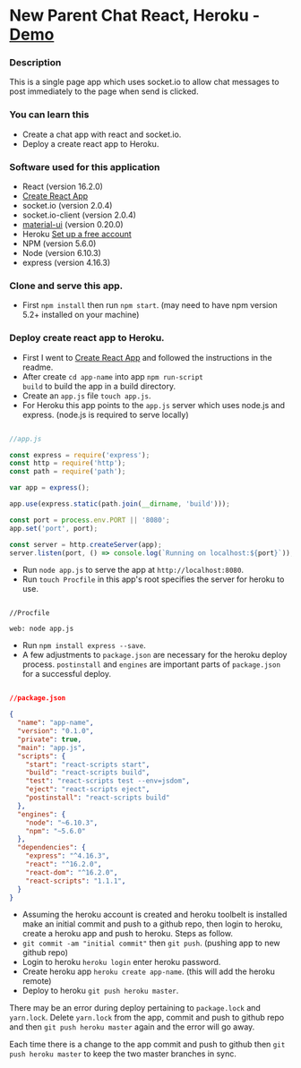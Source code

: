 # New Parent Chat React, Heroku - <a href="https://new-parent-chat.herokuapp.com/">Demo</a> 
 

### Description
This is a single page app which uses socket.io to allow chat messages to post immediately to the page when send is clicked. 

### You can learn this
* Create a chat app with react and socket.io.
* Deploy a create react app to Heroku. 

### Software used for this application
* React (version 16.2.0) 
* [Create React App](https://github.com/facebook/create-react-app)
* socket.io (version 2.0.4)
* socket.io-client (version 2.0.4)     
* [material-ui](https://github.com/mui-org/material-ui) (version 0.20.0)
* Heroku [Set up a free account ](https://www.heroku.com/)
* NPM (version 5.6.0)
* Node (version 6.10.3)
* express (version 4.16.3)

### Clone and serve this app.
* First `npm install` then run `npm start`. (may need to have npm version 5.2+ installed on your machine)

### Deploy create react app to Heroku. 
* First I went to [Create React App](https://github.com/facebook/create-react-app) and followed the instructions in the readme.
* After create `cd app-name` into app <code>npm run-script build</code> to build the app in a build directory.
* Create an `app.js` file `touch app.js`.
* For Heroku this app points to the <code>app.js</code> server which uses node.js and express. (node.js is required to serve locally)

```js

//app.js

const express = require('express');
const http = require('http');
const path = require('path');

var app = express();

app.use(express.static(path.join(__dirname, 'build')));

const port = process.env.PORT || '8080';
app.set('port', port);

const server = http.createServer(app);
server.listen(port, () => console.log(`Running on localhost:${port}`));

```
* Run <code>node app.js</code> to serve the app at `http://localhost:8080`.
* Run <code>touch Procfile</code> in this app's root specifies the server for heroku to use.

```text

//Procfile

web: node app.js

```

* Run `npm install express --save`.
* A few adjustments to `package.json` are necessary for the heroku deploy process. `postinstall` and `engines` are important parts of `package.json` for a successful deploy. 

```json

//package.json

{
  "name": "app-name",
  "version": "0.1.0",
  "private": true,
  "main": "app.js",
  "scripts": {
    "start": "react-scripts start",
    "build": "react-scripts build",
    "test": "react-scripts test --env=jsdom",
    "eject": "react-scripts eject",
    "postinstall": "react-scripts build"
  },
  "engines": {
    "node": "~6.10.3",
    "npm": "~5.6.0"
  },
  "dependencies": {
    "express": "^4.16.3",
    "react": "^16.2.0",
    "react-dom": "^16.2.0",
    "react-scripts": "1.1.1",
  }
}


``` 

* Assuming the heroku account is created and heroku toolbelt is installed make an initial commit and push to a github repo, then login to heroku, create a heroku app and push to heroku. Steps as follow.
* `git commit -am "initial commit"` then `git push`. (pushing app to new github repo)
* Login to heroku `heroku login` enter heroku password.
* Create heroku app `heroku create app-name`. (this will add the heroku remote)
* Deploy to heroku `git push heroku master`.

There may be an error during deploy pertaining to `package.lock` and `yarn.lock`. Delete `yarn.lock` from the app, commit and push to github repo and then `git push heroku master` again and the error will go away.

Each time there is a change to the app commit and push to github then `git push heroku master` to keep the two master branches in sync.  



